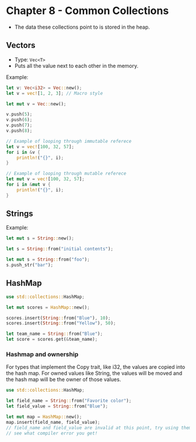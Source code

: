 # Chapter 8 - Common Collections

* The data these collections point to is stored in the heap.

## Vectors

* Type: `Vec<T>`
* Puts all the value next to each other in the memory.

Example:

``` rust
let v: Vec<i32> = Vec::new();
let v = vec![1, 2, 3]; // Macro style

let mut v = Vec::new();

v.push(5);
v.push(6);
v.push(7);
v.push(8);

// Example of looping through immutable referece
let v = vec![100, 32, 57];
for i in &v {
    println!("{}", i);
}

// Example of looping through mutable referece
let mut v = vec![100, 32, 57];
for i in &mut v {
    println!("{}", i);
}
```

## Strings

Example:

``` rust
let mut s = String::new();

let s = String::from("initial contents");

let mut s = String::from("foo");
s.push_str("bar");
```

## HashMap

``` rust
use std::collections::HashMap;

let mut scores = HashMap::new();

scores.insert(String::from("Blue"), 10);
scores.insert(String::from("Yellow"), 50);

let team_name = String::from("Blue");
let score = scores.get(&team_name);
```

### Hashmap and ownership

For types that implement the Copy trait, like i32, the values are
copied into the hash map. For owned values like String, the values
will be moved and the hash map will be the owner of those values.

``` rust
use std::collections::HashMap;

let field_name = String::from("Favorite color");
let field_value = String::from("Blue");

let mut map = HashMap::new();
map.insert(field_name, field_value);
// field_name and field_value are invalid at this point, try using them and
// see what compiler error you get!
```

